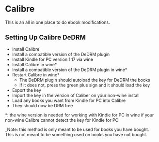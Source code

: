 # Calibre

This is an all in one place to do ebook modifications.

## Setting Up Calibre DeDRM

- Install Calibre
- Install a compatible version of the DeDRM plugin
- Install Kindle for PC version 1.17 via wine
- Install Calibre in wine*
- Install a compatible version of the DeDRM plugin in wine*
- Restart Calibre in wine*
  - The DeDRM plugin should autoload the key for DeDRM the books
  - If it does not, press the green plus sign and it should load the key
- Export the key
- Import the key in the version of Caliber on your non-wine install
- Load any books you want from Kindle for PC into Calibre
- They should now be DRM free

*: the wine version is needed for working with Kindle for PC in wine if your non-wine Calibre cannot detect the key for Kindle for PC 

_Note: this method is only meant to be used for books you have bought. This is not meant to be something used on books you have not bought.

